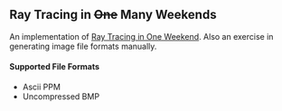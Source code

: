## Ray Tracing in ~~One~~ Many Weekends

An implementation of [Ray Tracing in One Weekend](https://raytracing.github.io/books/RayTracingInOneWeekend.html). Also an exercise in generating image file formats manually.


#### Supported File Formats
- Ascii PPM
- Uncompressed BMP
